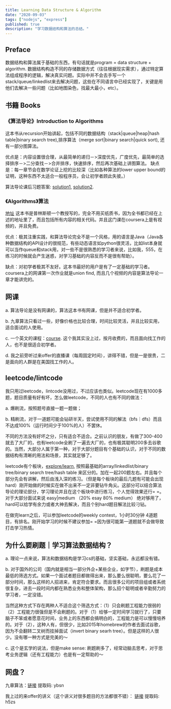 ```yaml
---
title: Learning Data Structure & Algorithm
date: "2020-09-03"
tags: ["nodejs", "express"]
published: true
description: "学习数据结构和算法的总结。"
---
```

## Preface

数据结构和算法属于基础的东西，有句话就是program = data structure + algorithm. 数据结构构造不同的存储数据方式（往往根据现实需求），通过特定算法组成程序的逻辑，解决真实问题。实际中并不会去手写一个stack/queue/linkedlist来去解决问题，这些在不同语言中已经实现了，关键是用他们去解决一些问题（比如地图染色，找最大最小，etc）。

## 书籍 Books

### 《算法导论》Introduction to Algorithms

这本书从recursion开始讲起，包括不同的数据结构（stack|queue|heap|hash table|binary search tree),排序算法（merge sort|binary search|quick sort), 还有一部分图算法。

优点是：内容设置很合理，从最简单的递归－>深度优先，广度优先，最简单的选择排序－>二分查找－>合并排序，快速排序，然后再次基础上讲图算法。
缺点是：每一章节会在数学论证上挖的比较深（比如各种算法的lower upper bound的证明，这种东西不太适合一般程序员，会让初学者顾此失彼。）

算法导论课后习题答案: [solution1](https://sites.math.rutgers.edu/~ajl213/CLRS/CLRS.html), [solution2](https://walkccc.github.io/CLRS/).

### 《Algorithms》算法

[地址](https://algs4.cs.princeton.edu/home/) 这本书是普林斯顿一个教授写的，完全不用买纸质书，因为全书都已经在上述的地址里了，而且包括所有内容的相关代码。并且这门课在coursera上是有视频的，并且免费。

优点：极其注重实践，和算法导论完全不是一个风格，用的语言是Java（Java各种数据结构的API设计的很规范，有些动态语言如python很灵活，比如list本身就可以当作queue和stack用，对一些不是很熟悉的学习者来说，比如我，555，在练习的时候就会产生迷惑，对学习基础的内容反而不是很有帮助）。

缺点：对初学者极其不友好。这本书最好的用户是有了一定基础的学习者。coursera上的网课第一次作业就是union find, 而且几个视频的内容是算法导论一章才能讲完的。

## 网课

a. 算法导论是没有网课的，算法这本书有网课，但是并不适合初学者。

b. 九章算法只看过一些，好像价格也比较合理，时间比较灵活，并且比较实用，适合面试的人使用。

c. 一个英文的课程：[course](https://www.educative.io/courses/grokking-the-coding-interview?aff=K7qB). 这个我其实没上过，按月收费的，而且面向找工作的人，也不是很适合初学者。

d. 我之前旁听过来offer的直播课（每周固定时间），讲得不错，但是一是很贵，二是面向的人群是在美国找工作的人。

## leetcode/lintcode

我只用过leetcode，lintcode没用过，不过应该也类似。leetcode现在有1000多题，题目质量有好有坏，怎么做leetcode，不同的人也有不同的做法：

a. 爆刷流，按照题号直接一题一题做；

b. 精刷流，对于一道题可能会钻研半天，尝试使用不同的解法（bfs｜dfs）而且不达成100%（运行时间少于100%的人）不罢休。

不同的方法没有好坏之分，只有适合不适合。之前认识的朋友，有做了300-400就去了大厂的，也有leetcode全刷了一遍去大厂的，也有极其聪明200多去谷歌的。当然，大部分人属于第一种，对于大部分题目有个基础的认识，对于不同的数据结构有清晰的用法和场景，其实就足够了。

leetcode有个板块，[explore/learn](https://leetcode.com/explore/learn/), 按照最基础的array/linkedlist/binary tree/binary search tree/hash table 来区分的。加在一起200题左右。并且每个部分先会有讲解，然后由浅入深的练习。（但是每个板块的最后几题有可能会出现hard）刚开始做的时候实在做不出来不一定非要钻牛角尖。这部分可以结合算法导论的理论部分，学习理论并且在这个板块中进行练习，个人觉得效果还行= =。
对于大部分面试来说 easy|medium （20% esay 80% medium） 绝对够用了，hard可以给学有余力或者大神去解决，而且个别hard题目解法比较刁钻。

在做完learn之后，可以参加leetcode的weekly contest，1小时30分钟 4道题目，有排名。刚开始学习的时候不建议参加= =因为很可能第一道题就不会做导致打击学习热情。

## 为什么要刷题｜学习算法数据结构？

a. 理论一点来说，算法和数据结构是学习cs的基础，坚实基础，永远都没有错。

b. 对于国外的公司（国内就是相当一部分外企+某些企业，如字节），刷题是成本最低的筛选方式。如果一个面试者题目都做得出来，那么要么很聪明，要么花了一部分时间，那么这样的人招进来，肯定符合要求。而且很多公司的项目组或者系统很复杂，进去一段时间内都在熟悉业务和整体架构，那么招个聪明或者辛勤努力的学习者，一定没错。

当然这种方式下存在两种人不适合这个筛选方式：（1）只会刷题工程能力很弱的 （2）工程能力很强但是不会刷题的。对于（1）给够一定时间学习就行了，只要脑子不笨或者愿意花时间，业务上的东西都会搞明白的，工程能力是可以慢慢培养的。对于（2），这种人有，但很少，比如2015年homebrew的作者去面试谷歌，因为不会翻转二叉树而挂掉面试（invert binary searh tree）。但是这样的人很少。没有哪一种方式是完美的～

c. 这个是玄学的说法，但是make sense: 刷题刷多了，经常动脑去思考，对于思考业务逻辑（还有工程能力）也是有一定帮助的～

## 网盘？

九章算法：[链接](https://pan.baidu.com/s/1_LRWPfuWd-Jp5yt1Ria07g)  提取码: ybsn

我上过的来offer的讲义（这个讲义对很多题目的方法都很不错）：
[链接](https://pan.baidu.com/s/1mqgQdtZ_PcGKiYmUZbSZsQ)  提取码: h5zs
